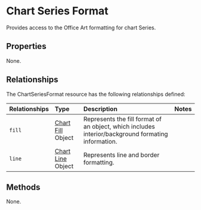# Chart Series Format
Provides access to the Office Art formatting for chart Series.

## Properties
None.

## Relationships
The ChartSeriesFormat resource has the following relationships defined:

| Relationships    | Type    |Description|Notes |
|:-----------------|:--------|:----------|:-----|
| `fill`          |[Chart Fill](chartFill.md) Object | Represents the fill format of an object, which includes interior/background formating information. 
| `line`          |[Chart Line](chartLine.md) Object | Represents line and border formatting.


## Methods
None.